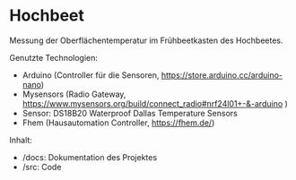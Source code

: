 # Hochbeet
 
Messung der Oberflächentemperatur im Frühbeetkasten des Hochbeetes.
 
Genutzte Technologien:
 
- Arduino (Controller für die Sensoren, https://store.arduino.cc/arduino-nano)
- Mysensors (Radio Gateway, https://www.mysensors.org/build/connect_radio#nrf24l01+-&-arduino )
- Sensor: DS18B20 Waterproof Dallas Temperature Sensors
- Fhem (Hausautomation Controller, https://fhem.de/)
 
Inhalt:

- /docs: Dokumentation des Projektes
- /src: Code
